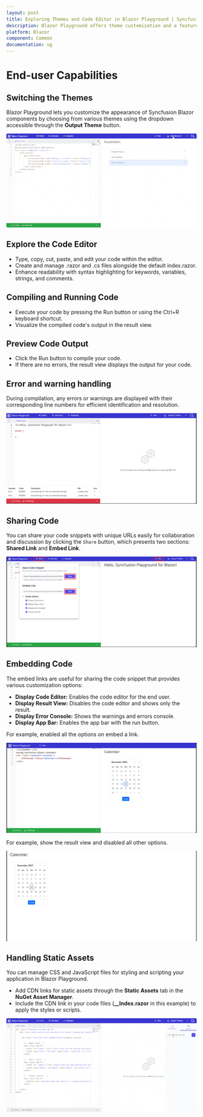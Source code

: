 ```yaml
---
layout: post
title: Exploring Themes and Code Editor in Blazor Playground | Syncfusion
description: Blazor Playground offers theme customization and a feature-rich code editor to simplify the development and testing of Blazor components.
platform: Blazor
component: Common
documentation: ug
---
```


# End-user Capabilities

## Switching the Themes

Blazor Playground lets you customize the appearance of Syncfusion Blazor components by choosing from various themes using the dropdown accessible through the **Output Theme** button.

![Syncfusion Blazor Playground with theme](images/Output_Theme.gif)

## Explore the Code Editor 

* Type, copy, cut, paste, and edit your code within the editor.
* Create and manage .razor and .cs files alongside the default index.razor.
* Enhance readability with syntax highlighting for keywords, variables, strings, and comments.

## Compiling and Running Code

* Execute your code by pressing the Run button or using the Ctrl+R keyboard shortcut.
* Visualize the compiled code's output in the result view.

## Preview Code Output

* Click the Run button to compile your code.
* If there are no errors, the result view displays the output for your code.

## Error and warning handling

During compilation, any errors or warnings are displayed with their corresponding line numbers for efficient identification and resolution.

![Syncfusion Blazor Playground with error console](images/ErrorConsole.png)

## Sharing Code
You can share your code snippets with unique URLs easily for collaboration and discussion by clicking the `Share` button, which presents two sections: **Shared Link** and **Embed Link**.

![Syncfusion Blazor Playground with save code snippet](images/Save_Snippet.png)

## Embedding Code

The embed links are useful for sharing the code snippet that provides various customization options:
* **Display Code Editor:** Enables the code editor for the end user.
* **Display Result View:** Disables the code editor and shows only the result.
* **Display Error Console:** Shows the warnings and errors console.
* **Display App Bar:** Enables the app bar with the run button.

For example, enabled all the options on embed a link. 

![Syncfusion Blazor Playground with all embed options](images/Embed_enableall.png)

For example, show the result view and disabled all other options.

![Syncfusion Blazor Playground with result view](images/Embed_Result.png)

## Handling Static Assets

You can manage CSS and JavaScript files for styling and scripting your application in Blazor Playground.
* Add CDN links for static assets through the **Static Assets** tab in the **NuGet Asset Manager**.
* Include the CDN link in your code files (**__Index.razor** in this example) to apply the styles or scripts.

![Syncfusion Blazor Playground with static assets](images/static_assets.gif)